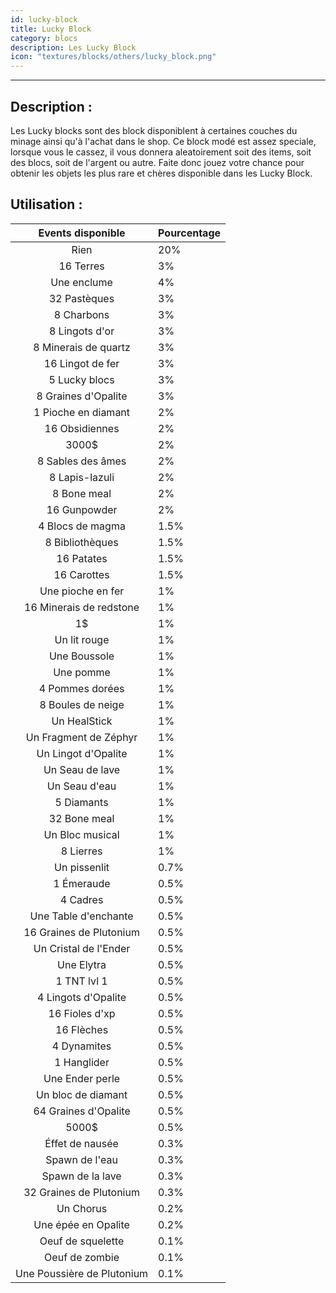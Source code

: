 ```yaml
---
id: lucky-block
title: Lucky Block
category: blocs
description: Les Lucky Block
icon: "textures/blocks/others/lucky_block.png"
---
```

___
## Description : 

Les Lucky blocks sont des block disponiblent à certaines couches du minage ainsi qu'à l'achat dans le shop. 
Ce block modé est assez speciale, lorsque vous le cassez, il vous donnera aleatoirement soit des items, soit des blocs, soit de l'argent ou autre. 
Faite donc jouez votre chance pour obtenir les objets les plus rare et chères disponible dans les Lucky Block.

## Utilisation : 

Events disponible | Pourcentage |
:---: | ---
Rien  | 20%
16 Terres | 3%
Une enclume | 4%
32 Pastèques | 3%
8 Charbons | 3%
8 Lingots d'or | 3%
8 Minerais de quartz | 3%
16 Lingot de fer | 3%
5 Lucky blocs | 3%
8 Graines d'Opalite | 3%
1 Pioche en diamant | 2%
16 Obsidiennes | 2%
3000$  | 2%
8 Sables des âmes | 2%
8 Lapis-lazuli | 2%
8 Bone meal | 2%
16 Gunpowder | 2%
4 Blocs de magma | 1.5%
8 Bibliothèques | 1.5%
16 Patates | 1.5%
16 Carottes | 1.5%
Une pioche en fer | 1%
16 Minerais de redstone | 1%
1$ | 1%
Un lit rouge | 1%
Une Boussole | 1%
Une pomme | 1%
4 Pommes dorées | 1%
8 Boules de neige | 1%
Un HealStick | 1%
Un Fragment de Zéphyr | 1%
Un Lingot d'Opalite | 1%
Un Seau de lave | 1%
Un Seau d'eau | 1%
5 Diamants | 1%
32 Bone meal | 1%
Un Bloc musical | 1%
8 Lierres | 1%
Un pissenlit | 0.7%
1 Émeraude | 0.5%
4 Cadres | 0.5%
Une Table d'enchante | 0.5%
16 Graines de Plutonium | 0.5%
Un Cristal de l'Ender | 0.5%
Une Elytra | 0.5%
1 TNT lvl 1 | 0.5%
4 Lingots d'Opalite | 0.5%
16 Fioles d'xp | 0.5%
16 Flèches | 0.5%
4 Dynamites | 0.5%
1 Hanglider | 0.5%
Une Ender perle | 0.5%
Un bloc de diamant | 0.5%
64 Graines d'Opalite | 0.5%
5000$ | 0.5%
Éffet de nausée | 0.3%
Spawn de l'eau | 0.3%
Spawn de la lave | 0.3%
32 Graines de Plutonium | 0.3%
Un Chorus | 0.2%
Une épée en Opalite | 0.2%
Oeuf de squelette | 0.1%
Oeuf de zombie  | 0.1%
Une Poussière de Plutonium | 0.1%


